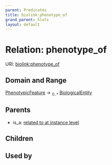 ```yaml
---
parent: Predicates
title: biolink:phenotype_of
grand_parent: Slots
layout: default
---
```


# Relation: phenotype_of




URI: [biolink:phenotype_of](https://w3id.org/biolink/phenotype_of)

## Domain and Range

[PhenotypicFeature](PhenotypicFeature.md) ->  <sub>0..\*</sub> [BiologicalEntity](BiologicalEntity.md)

## Parents

 *  is_a: [related to at instance level](related_to_at_instance_level.md)

## Children


## Used by


